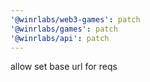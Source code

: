 ```yaml
---
'@winrlabs/web3-games': patch
'@winrlabs/games': patch
'@winrlabs/api': patch
---
```


allow set base url for reqs
